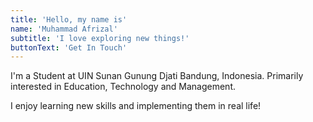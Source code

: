```yaml
---
title: 'Hello, my name is'
name: 'Muhammad Afrizal'
subtitle: 'I love exploring new things!'
buttonText: 'Get In Touch'
---
```


I'm a Student at UIN Sunan Gunung Djati Bandung, Indonesia. Primarily interested in Education, Technology and Management.

I enjoy learning new skills and implementing them in real life!
